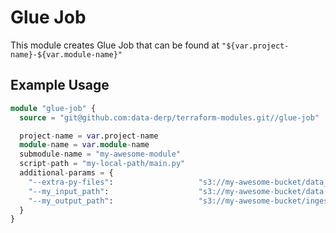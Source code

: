 # Glue Job
This module creates Glue Job that can be found at `"${var.project-name}-${var.module-name}"`

## Example Usage
```terraform
module "glue-job" {
  source = "git@github.com:data-derp/terraform-modules.git//glue-job"

  project-name = var.project-name
  module-name = var.module-name
  submodule-name = "my-awesome-module"
  script-path = "my-local-path/main.py"
  additional-params = {
    "--extra-py-files":                   "s3://my-awesome-bucket/data_ingestion-0.1-py3.egg", # https://docs.aws.amazon.com/glue/latest/dg/reduced-start-times-spark-etl-jobs.html
    "--my_input_path":                    "s3://my-awesome-bucket/data-source/data.csv",
    "--my_output_path":                   "s3://my-awesome-bucket/ingested/ingested.parquet",
  }
}
```